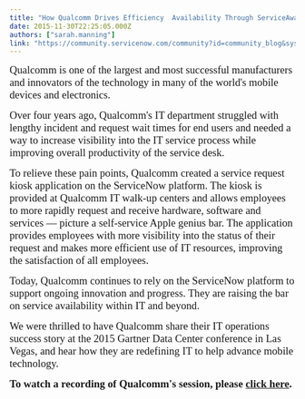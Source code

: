 ```yaml
---
title: "How Qualcomm Drives Efficiency  Availability Through ServiceAware IT Operations"
date: 2015-11-30T22:25:05.000Z
authors: ["sarah.manning"]
link: "https://community.servicenow.com/community?id=community_blog&sys_id=8f7ce2e1dbd0dbc01dcaf3231f961917"
---
```

<p><span style="font-size: 14.0pt; font-family: Calibri;">Qualcomm is one of the largest and most successful manufacturers and innovators of the technology in many of the world's mobile devices and electronics. </span></p><p></p><p><span style="font-size: 14.0pt; font-family: Calibri;">Over four years ago, Qualcomm's IT department struggled with lengthy incident and request wait times for end users and needed a way to increase visibility into the IT service process while improving overall productivity of the service desk. </span></p><p></p><p><span style="font-size: 14.0pt; font-family: Calibri;">To relieve these pain points, Qualcomm created a service request kiosk application on the ServiceNow platform. The kiosk is provided at Qualcomm IT walk-up centers and allows employees to more rapidly request and receive hardware, software and services — picture a self-service Apple genius bar. The application provides employees with more visibility into the status of their request and makes more efficient use of IT resources, improving the satisfaction of all employees.   </span></p><p></p><p><span style="font-size: 14.0pt; font-family: Calibri;">Today, Qualcomm continues to rely on the ServiceNow platform to support ongoing innovation and progress. They are raising the bar on service availability within IT and beyond. </span></p><p></p><p><span style="font-size: 14.0pt; font-family: Calibri;">We were thrilled to have Qualcomm share their IT operations success story at the 2015 Gartner Data Center conference in Las Vegas, and hear how they are redefining IT to help advance mobile technology.</span></p><p></p><p style="margin-bottom: 8.0pt; margin-left: 77.7pt; text-indent: -77.75pt;"><span style="font-size: 14.0pt; font-family: Calibri;"><strong>To watch a recording of Qualcomm's session, please <a title="rtner.mediasite.com/Mediasite/Play/ed594accc2364ba1816019b28e49b88f1d" href="http://gartner.mediasite.com/Mediasite/Play/ed594accc2364ba1816019b28e49b88f1d">click here</a>.<br/></strong></span></p>